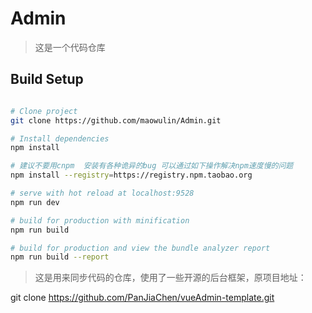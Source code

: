 # Admin

> 这是一个代码仓库

## Build Setup

``` bash

# Clone project
git clone https://github.com/maowulin/Admin.git

# Install dependencies
npm install

# 建议不要用cnpm  安装有各种诡异的bug 可以通过如下操作解决npm速度慢的问题
npm install --registry=https://registry.npm.taobao.org

# serve with hot reload at localhost:9528
npm run dev

# build for production with minification
npm run build

# build for production and view the bundle analyzer report
npm run build --report
```
> 这是用来同步代码的仓库，使用了一些开源的后台框架，原项目地址：

git clone https://github.com/PanJiaChen/vueAdmin-template.git


